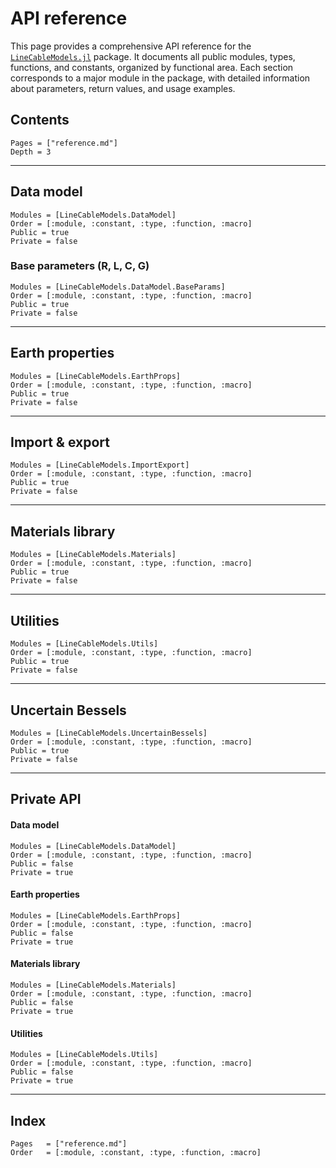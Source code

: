 # API reference

This page provides a comprehensive API reference for the [`LineCableModels.jl`](@ref) package. It documents all public modules, types, functions, and constants, organized by functional area. Each section corresponds to a major module in the package, with detailed information about parameters, return values, and usage examples.

## Contents
```@contents
Pages = ["reference.md"]
Depth = 3
```

---

## Data model
```@autodocs
Modules = [LineCableModels.DataModel]
Order = [:module, :constant, :type, :function, :macro]
Public = true
Private = false
```

### Base parameters (R, L, C, G)
```@autodocs
Modules = [LineCableModels.DataModel.BaseParams]
Order = [:module, :constant, :type, :function, :macro]
Public = true
Private = false
```

---

## Earth properties
```@autodocs
Modules = [LineCableModels.EarthProps]
Order = [:module, :constant, :type, :function, :macro]
Public = true
Private = false
```

---

## Import & export
```@autodocs
Modules = [LineCableModels.ImportExport]
Order = [:module, :constant, :type, :function, :macro]
Public = true
Private = false
```

---

## Materials library
```@autodocs
Modules = [LineCableModels.Materials]
Order = [:module, :constant, :type, :function, :macro]
Public = true
Private = false
```

---

## Utilities
```@autodocs
Modules = [LineCableModels.Utils]
Order = [:module, :constant, :type, :function, :macro]
Public = true
Private = false
```

---

## Uncertain Bessels
```@autodocs
Modules = [LineCableModels.UncertainBessels]
Order = [:module, :constant, :type, :function, :macro]
Public = true
Private = false
```

---

## Private API

#### Data model
```@autodocs
Modules = [LineCableModels.DataModel]
Order = [:module, :constant, :type, :function, :macro]
Public = false
Private = true
```

#### Earth properties
```@autodocs
Modules = [LineCableModels.EarthProps]
Order = [:module, :constant, :type, :function, :macro]
Public = false
Private = true
```

#### Materials library
```@autodocs
Modules = [LineCableModels.Materials]
Order = [:module, :constant, :type, :function, :macro]
Public = false
Private = true
```

#### Utilities
```@autodocs
Modules = [LineCableModels.Utils]
Order = [:module, :constant, :type, :function, :macro]
Public = false
Private = true
```

---

## Index
```@index
Pages   = ["reference.md"]
Order   = [:module, :constant, :type, :function, :macro]
```